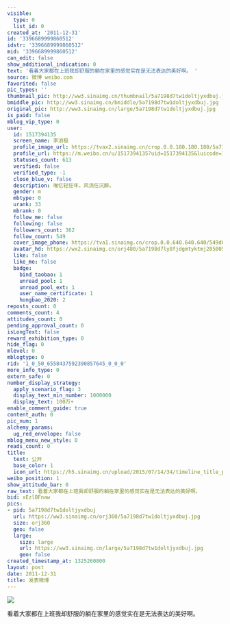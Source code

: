 ```yaml
---
visible:
  type: 0
  list_id: 0
created_at: '2011-12-31'
id: '3396689999860512'
idstr: '3396689999860512'
mid: '3396689999860512'
can_edit: false
show_additional_indication: 0
text: '看着大家都在上班我却舒服的躺在家里的感觉实在是无法表达的美好啊。 '
source: 微博 weibo.com
favorited: false
pic_types: ''
thumbnail_pic: http://ww3.sinaimg.cn/thumbnail/5a7198d7tw1doltjyxdbuj.jpg
bmiddle_pic: http://ww3.sinaimg.cn/bmiddle/5a7198d7tw1doltjyxdbuj.jpg
original_pic: http://ww3.sinaimg.cn/large/5a7198d7tw1doltjyxdbuj.jpg
is_paid: false
mblog_vip_type: 0
user:
  id: 1517394135
  screen_name: 李消极
  profile_image_url: https://tvax2.sinaimg.cn/crop.0.0.180.180.180/5a7198d7ly8fjdgmtyktmj20500500so.jpg?KID=imgbed,tva&Expires=1606399850&ssig=FuO68Q8OF8
  profile_url: https://m.weibo.cn/u/1517394135?uid=1517394135&luicode=10000011&lfid=2304131517394135_-_WEIBO_SECOND_PROFILE_WEIBO
  statuses_count: 613
  verified: false
  verified_type: -1
  close_blue_v: false
  description: 唯忆轻狂年，风流任沉醉。
  gender: m
  mbtype: 0
  urank: 33
  mbrank: 0
  follow_me: false
  following: false
  followers_count: 362
  follow_count: 549
  cover_image_phone: https://tva1.sinaimg.cn/crop.0.0.640.640.640/549d0121tw1egm1kjly3jj20hs0hsq4f.jpg
  avatar_hd: https://wx2.sinaimg.cn/orj480/5a7198d7ly8fjdgmtyktmj20500500so.jpg
  like: false
  like_me: false
  badge:
    bind_taobao: 1
    unread_pool: 1
    unread_pool_ext: 1
    user_name_certificate: 1
    hongbao_2020: 2
reposts_count: 0
comments_count: 4
attitudes_count: 0
pending_approval_count: 0
isLongText: false
reward_exhibition_type: 0
hide_flag: 0
mlevel: 0
mblogtype: 0
rid: '1_0_50_6558437592390857645_0_0_0'
more_info_type: 0
extern_safe: 0
number_display_strategy:
  apply_scenario_flag: 3
  display_text_min_number: 1000000
  display_text: 100万+
enable_comment_guide: true
content_auth: 0
pic_num: 1
alchemy_params:
  ug_red_envelope: false
mblog_menu_new_style: 0
reads_count: 0
title:
  text: 公开
  base_color: 1
  icon_url: https://h5.sinaimg.cn/upload/2015/07/14/34/timeline_title_public_default.png
weibo_position: 1
show_attitude_bar: 0
raw_text: 看着大家都在上班我却舒服的躺在家里的感觉实在是无法表达的美好啊。 ​​​
bid: xEzlBFnaw
pics:
- pid: 5a7198d7tw1doltjyxdbuj
  url: https://ww3.sinaimg.cn/orj360/5a7198d7tw1doltjyxdbuj.jpg
  size: orj360
  geo: false
  large:
    size: large
    url: https://ww3.sinaimg.cn/large/5a7198d7tw1doltjyxdbuj.jpg
    geo: false
created_timestamp_at: 1325260800
layout: post
date: 2011-12-31
title: 发表微博
---
```


![](http://ww3.sinaimg.cn/large/5a7198d7tw1doltjyxdbuj.jpg)

看着大家都在上班我却舒服的躺在家里的感觉实在是无法表达的美好啊。 

